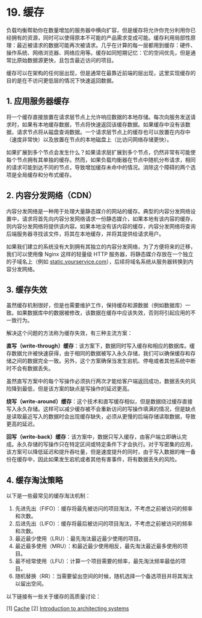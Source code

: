 # 19. 缓存

负载均衡帮助你在数量增加的服务器中横向扩容，但是缓存将允许你充分利用你已经拥有的资源，同时可以使得原本不可能的产品需求变成可能。缓存利用局部性原理：最近被请求的数据可能再次被请求。几乎在计算的每一层都用到缓存：硬件、操作系统、网络浏览器、网络应用等。缓存如同短期记忆：它的空间优先，但是通常比原始数据源更快，且包含最近访问的项目。

缓存可以在架构的任何层出现，但是通常在最靠近前端的层出现，这里实现缓存的目的是在不访问更低层的情况下快速返回数据。

## 1. 应用服务器缓存

将一个缓存直接放置在请求层节点上允许响应数据的本地存储。每次向服务发送请求时，如果有本地缓存数据，节点将快速返回该缓存数据。如果缓存中没有该数据，请求节点将从磁盘查询数据。一个请求层节点上的缓存也可以放置在内存中（速度非常快）以及放置在节点的本地磁盘上（比访问网络存储更快）。

如果扩展到多个节点会发生什么？如果请求层扩展到多个节点，仍然非常有可能使每个节点拥有其单独的缓存。然而，如果负载均衡器在节点中随机分布请求，相同的请求可能到达不同的节点，导致增加缓存未命中的情况。消除这个障碍的两个选项是全局缓存和分布式缓存。

## 2. 内容分发网络（CDN）

内容分发网络是一种用于处理大量静态媒介的网站的缓存。典型的内容分发网络设置中，请求将首先向内容分发网络请求一份静态媒介，如果本地有该内容的缓存，则内容分发网络将提供该内容。如果本地没有该内容的缓存，内容分发网络将查询后端服务器寻找该文件，将其在本地缓存，并将其提供给请求用户。

如果我们建立的系统没有大到拥有其独立的内容分发网络，为了方便将来的迁移，我们可以使用像 Nginx 这样的轻量级 HTTP 服务器，将静态媒介存放在一个独立的子域名上（例如 [static.yourservice.com](http://static.yourservice.com/)），后续将域名系统从服务器转换到内容分发网络。

## 3. 缓存失效

虽然缓存机制很好，但是也需要维护工作，保持缓存和源数据（例如数据库）一致。如果数据库中的数据被修改，该数据在缓存中应该失效，否则将引起应用的不一致行为。

解决这个问题的方法称为缓存失效，有三种主流方案：

**直写（write-through）缓存**：该方案下，数据同时写入缓存和相应的数据库。缓存数据允许被快速获得，由于相同的数据被写入永久存储，我们可以确保缓存和存储之间的数据完全一致。另外，这个方案确保当发生宕机、停电或者其他系统中断时不会有数据丢失。

虽然直写方案中的每个写操作必须执行两次才能给客户端返回成功，数据丢失的风险降到最低，但是该方案的缺点是写操作的延迟更高。

**绕写（write-around）缓存**：这个技术和直写缓存相似，但是数据绕过缓存直接写入永久存储。这样可以减少缓存被不会重新访问的写操作填满的情况，但是缺点是读取最近写入的数据时会出现缓存缺失，必须从更慢的后端存储读取数据，导致更高的延迟。

**回写（write-back）缓存**：该方案中，数据只写入缓存，由客户端立即确认完成。永久存储的写操作只在特定区间或特定条件下才会执行。对于写密集的应用，该方案可以降低延迟和提升吞吐量，但是速度提升的同时，由于写入数据的唯一备份在缓存中，因此如果发生宕机或者其他有害事件，将有数据丢失的风险。

## 4. 缓存淘汰策略

以下是一些最常见的缓存淘汰机制：

1. 先进先出（FIFO）：缓存将最先被访问的项目淘汰，不考虑之前被访问的频率和次数。
2. 后进先出（LIFO）：缓存将最后被访问的项目淘汰，不考虑之前被访问的频率和次数。
3. 最近最少使用（LRU）：最先淘汰最近最少使用的项目。
4. 最近最多使用（MRU）：和最近最少使用相反，最先淘汰最近最多使用的项目。
5. 最不经常使用（LFU）：计算一个项目需要的频率，最先淘汰频率最低的项目。
6. 随机替换（RR）：当需要留出空间的时候，随机选择一个备选项目并将其淘汰以留出空间。

以下链接有一些关于缓存的高质量讨论：

[1] [Cache](https://en.wikipedia.org/wiki/Cache_(computing))
[2] [Introduction to architecting systems](https://lethain.com/introduction-to-architecting-systems-for-scale/)
